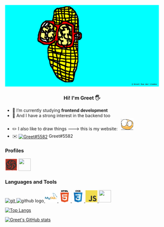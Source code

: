 <img src="./images/popmais-copyright-v1.png">
<h3 align="center">Hi! I'm Greet 🖐️</h3>
<!--<h3 align="left"><font color="#00B5E2">I love everything web development.</font></h3>-->

- 🌱 I’m currently studying **frontend development**
-  :wrench: And I have a strong interest in the backend too
-  :pencil2: I also like to draw things ---> this is my website:&nbsp;&nbsp; <a href="https://mannekesblad.com/" target="blank"><img src="./images/smoutebol-logo.png" width="40" height="40"></a>
-  ✉️ <a href="https://discord.gg/Greet#5582" target="blank"><img align="center" src="https://cdn.jsdelivr.net/npm/simple-icons@3.0.1/icons/discord.svg" alt="Greet#5582" height="30" width="40" /></a> Greet#5582

<!--<h3 align="left">How to reach me</h3>
<p align="left">
<p><a href="https://discord.gg/Greet#5582" target="blank"><img align="center" src="https://cdn.jsdelivr.net/npm/simple-icons@3.0.1/icons/discord.svg" alt="Greet#5582" height="30" width="40" /></a> Greet#5582</p>-->
<h3 align="left">Profiles</h3>
<a href="https://www.codewars.com/users/GreetVdL" target="_blank"><img src="./images/codewars-logo.png" height="40" width="40"></a>
<a href="https://www.frontendmentor.io/profile/GreetVdL" target="_blank" > <img src="https://user-images.githubusercontent.com/43548163/109355351-607e4600-787f-11eb-8c63-08c2ca689fb9.png" height="40" width="40"></a>
<!--<p><a href="https://discord.gg/Greet#5582" target="blank"><img align="center" src="https://cdn.jsdelivr.net/npm/simple-icons@3.0.1/icons/discord.svg" alt="Greet#5582" height="30" width="40" /></a> Greet#5582</p>-->
<!--<p><a href="https://medium.com/@vanderlindengreet" target="blank"><img align="center" src="https://cdn.jsdelivr.net/npm/simple-icons@3.0.1/icons/medium.svg" alt="@vanderlindengreet" height="30" width="40" /></a> @vanderlindengreet</p>-->
  
  <!--
<a href="https://www.frontendmentor.io/profile/GreetVdL" target="_blank" > <img src="https://user-images.githubusercontent.com/43548163/109355351-607e4600-787f-11eb-8c63-08c2ca689fb9.png" height="40" width="40"></a>
<a href="https://www.codewars.com/users/GreetVdL" target="_blank"><img src="./images/codewars-logo.png" height="40" width="40"></a>
</p>-->

<h3 align="left">Languages and Tools</h3>
<p align="left"> <a href="https://git-scm.com/" target="_blank"> <img src="https://www.vectorlogo.zone/logos/git-scm/git-scm-icon.svg" alt="git" width="40" height="40"/> </a><img src="https://download.logo.wine/logo/GitHub/GitHub-Logo.wine.png" alt="github logo" xidth="40" height="40"><a href="https://www.mysql.com/" target="_blank"> <img src="https://raw.githubusercontent.com/devicons/devicon/master/icons/mysql/mysql-original-wordmark.svg" alt="mysql" width="40" height="40"/> </a> <a href="https://www.w3.org/html/" target="_blank"> <img src="https://raw.githubusercontent.com/devicons/devicon/master/icons/html5/html5-original-wordmark.svg" alt="html5" width="40" height="40"/> </a> <a href="https://www.w3schools.com/css/" target="_blank"> <img src="https://raw.githubusercontent.com/devicons/devicon/master/icons/css3/css3-original-wordmark.svg" alt="css3" width="40" height="40"/> </a>  <a href="https://developer.mozilla.org/en-US/docs/Web/JavaScript" target="_blank"> <img src="https://raw.githubusercontent.com/devicons/devicon/master/icons/javascript/javascript-original.svg" alt="javascript" width="40" height="40"/> </a>  <img src="https://upload.wikimedia.org/wikipedia/commons/9/93/Wordpress_Blue_logo.png" alt"wordpress logo" width="40" height="40"> </p>

<!--
<h3 align="left">Practice ground</h3>
<p align="left"><a href="https://www.codewars.com/users/GreetVdL" target="_blank"><img src="https://www.codewars.com/users/GreetVdL/badges/micro"></a></p>
<p align="left"> <a href="https://www.frontendmentor.io/profile/GreetVdL" target="_blank" > <img src="https://user-images.githubusercontent.com/43548163/109355351-607e4600-787f-11eb-8c63-08c2ca689fb9.png" width="40" height="40"> </a> -->

<!--https://github.githubassets.com/images/modules/open_graph/github-mark.png-->

[![Top Langs](https://github-readme-stats.vercel.app/api/top-langs/?username=GreetVdL&hide=ruby,shell&title_color=937B6E&hide_border=false&text_color=937B6E)](https://github.com/GreetVdL/github-readme-stats)

[![Greet's GitHub stats](https://github-readme-stats.vercel.app/api?username=GreetVdL&show_icons=true&title_color=937B6E&icon_color=00B5E2&hide_border=false&custom_title=GitHub%20Stats&include_all_commits=true&count_private=true&hide_rank=true&text_color=937B6E)](https://github.com/GreetVdL/github-readme-stats)

<!--### Hi there 👋 -->
<!--
**GreetVdL/GreetVdL** is a ✨ _special_ ✨ repository because its `README.md` (this file) appears on your GitHub profile.

Here are some ideas to get you started:

- 🔭 I’m currently working on ...
- 🌱 I’m currently learning ...
- 👯 I’m looking to collaborate on ...
- 🤔 I’m looking for help with ...
- 💬 Ask me about ...
- 📫 How to reach me: ...
- 😄 Pronouns: ...
- ⚡ Fun fact: ...
-->

<!--<h3 align="left">Repositories</h3>-->

<!--
[![Readme Card](https://github-readme-stats.vercel.app/api/pin/?username=greetvdl&repo=greetvdl)](https://github.com/greetvdl/greetvdl)[![Readme Card](https://github-readme-stats.vercel.app/api/pin/?username=greetvdl&repo=GITguide)](https://github.com/greetvdl/GITguide)-->

